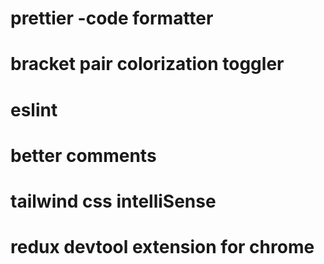 # prettier -code formatter
# bracket pair colorization toggler
# eslint
# better comments
# tailwind css intelliSense
# redux devtool extension for chrome